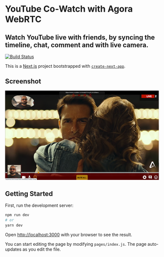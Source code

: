 
# YouTube Co-Watch with Agora WebRTC
## Watch YouTube live with friends, by syncing the timeline, chat, comment and with live camera.

[![Build Status](https://travis-ci.org/joemccann/dillinger.svg?branch=master)](https://github.com/sajithamma/youtube-cowatch)

This is a [Next.js](https://nextjs.org/) project bootstrapped with [`create-next-app`](https://github.com/vercel/next.js/tree/canary/packages/create-next-app).

## Screenshot

![alt Screenshot](/screenshot.png)

## Getting Started

First, run the development server:

```bash
npm run dev
# or
yarn dev
```

Open [http://localhost:3000](http://localhost:3000) with your browser to see the result.

You can start editing the page by modifying `pages/index.js`. The page auto-updates as you edit the file.
